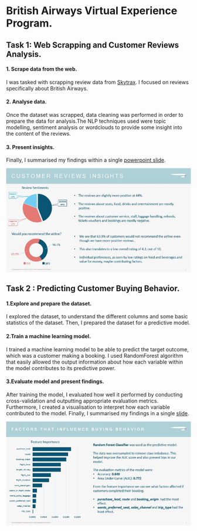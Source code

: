 # British Airways Virtual Experience Program.


## Task 1: Web Scrapping and Customer Reviews Analysis.

#### 1. Scrape data from the web.

I was tasked with scrapping review data from [Skytrax](https://www.airlinequality.com/airline-reviews/british-airways). I focused on reviews specifically about  British Airways. 

#### 2. Analyse data.

Once the dataset was scrapped, data cleaning was performed in order to prepare the data for analysis.The NLP techniques used were topic modelling, sentiment analysis or wordclouds to provide some insight into the content of the reviews. 

#### 3. Present insights.

Finally, I summarised my findings within a single [powerpoint slide](https://github.com/dalphonorechi/British-Airways-Virtual-Experience-Program/blob/main/customer_review_analysis.pptx). 

![Review Analysis](reviews_analysis.JPG)


## Task 2 : Predicting Customer Buying Behavior.

#### 1.Explore and prepare the dataset.

I explored the dataset, to understand the different columns and some basic statistics of the dataset. Then, I prepared the dataset for a predictive model. 

#### 2.Train a machine learning model.

I trained a machine learning model to be able to predict the target outcome, which was a customer making a booking. I used RandomForest algorithm that easily allowed the output information about how each variable within the model contributes to its predictive power.

#### 3.Evaluate model and present findings.

After training the model, I evaluated how well it performed by conducting cross-validation and outputting appropriate evaluation metrics. Furthermore, I created a visualisation to interpret how each variable contributed to the model. Finally, I summarised my findings in a single [slide](https://github.com/dalphonorechi/British-Airways-Virtual-Experience-Program/blob/main/customer_buying_behavior.pptx).

![Review Analysis](buying_behavior.JPG)



